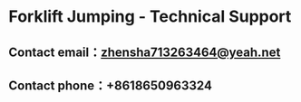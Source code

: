 # Forklift Jumping - Technical Support

## Contact email：zhensha713263464@yeah.net

## Contact phone：+8618650963324
